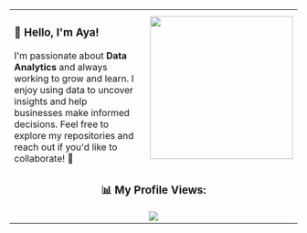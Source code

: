 <table>
  <tr>
    <td style="text-align: left; padding-right: 20px;">
      <h3>👋 Hello, I'm Aya!</h3>
      I'm passionate about <b>Data Analytics</b> and always working to grow and learn.  
      I enjoy using data to uncover insights and help businesses make informed decisions.  
      Feel free to explore my repositories and reach out if you'd like to collaborate! 🚀
    </td>
    <td style="text-align: right;">
      <img src="https://github.com/user-attachments/assets/7eb5880b-8059-43a7-a06b-2505211f7c2f" width="250" />
    </td>
  </tr>
  <tr>
    <td colspan="2" style="text-align: center;">
      <h3>📊 My Profile Views:</h3>
      <img src="https://komarev.com/ghpvc/?username=yourusername&color=blue" />
    </td>
  </tr>
</table>
